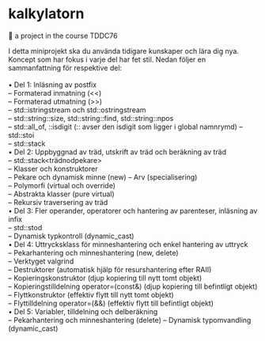 # kalkylatorn
🧮 a project in the course TDDC76


I detta miniprojekt ska du använda tidigare kunskaper och lära dig̣ nya. Koncept som har fokus i varje del har fet stil. Nedan följer en sammanfattning för respektive del: <br />
<br />
• Del 1: Inläsning av postfix <br />
– Formaterad inmatning (<<) <br />
– Formaterad utmatning (>>) <br />
– std::istringstream och std::ostringstream <br />
– std::string::size, std::string::find, std::string::npos <br />
– std::all_of, ::isdigit (:: avser den isdigit som ligger i global namnrymd) – std::stoi <br />
– std::stack<int> <br />
• Del 2: Uppbyggnad av träd, utskrift av träd och beräkning av träd <br />
– std::stack<trädnodpekare> <br />
– Klasser och konstruktorer <br />
– Pekare och dynamisk minne (new) – Arv (specialisering) <br />
– Polymorfi (virtual och override) <br />
– Abstrakta klasser (pure virtual) <br />
– Rekursiv traversering av träd <br />
• Del 3: Fler operander, operatorer och hantering av parenteser, inläsning av infix <br />
– std::stod <br />
– Dynamisk typkontroll (dynamic_cast) <br />
• Del 4: Uttrycksklass för minneshantering och enkel hantering av uttryck <br />
– Pekarhantering och minneshantering (new, delete) <br />
– Verktyget valgrind <br />
– Destruktorer (automatisk hjälp för resurshantering efter RAII) <br />
– Kopieringskonstruktor (djup kopiering till nytt tomt objekt) <br />
– Kopieringstilldelning operator=(const&) (djup kopiering till befintligt objekt) – Flyttkonstruktor (effektiv flytt till nytt tomt objekt) <br />
– Flyttilldelning operator=(&&) (effektiv flytt till befintligt objekt) <br />
• Del 5: Variabler, tilldelning och delberäkning <br />
– Pekarhantering och minneshantering (delete) – Dynamisk typomvandling (dynamic_cast) <br />
